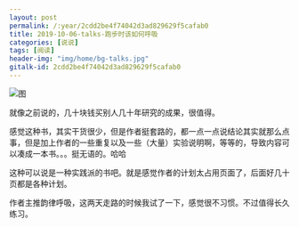 ```yaml
---
layout: post
permalink: /:year/2cdd2be4f74042d3ad829629f5cafab0
title: 2019-10-06-talks-跑步时该如何呼吸
categories: [说说]
tags: [阅读]
header-img: "img/home/bg-talks.jpg"
gitalk-id: 2cdd2be4f74042d3ad829629f5cafab0
---
```


![图](http://image.linxingyang.net/image/T-talks/image/2019/books/pbsgrhhx.jpg)

就像之前说的，几十块钱买别人几十年研究的成果，很值得。

感觉这种书，其实干货很少，但是作者挺套路的，都一点一点说结论其实就那么点事，但是加上作者的一些重复以及一些（大量）实验说明啊，等等的，导致内容可以凑成一本书。。。挺无语的。哈哈

这种可以说是一种实践派的书吧。就是感觉作者的计划太占用页面了，后面好几十页都是各种计划。


作者主推韵律呼吸，这两天走路的时候我试了一下，感觉很不习惯。不过值得长久练习。

